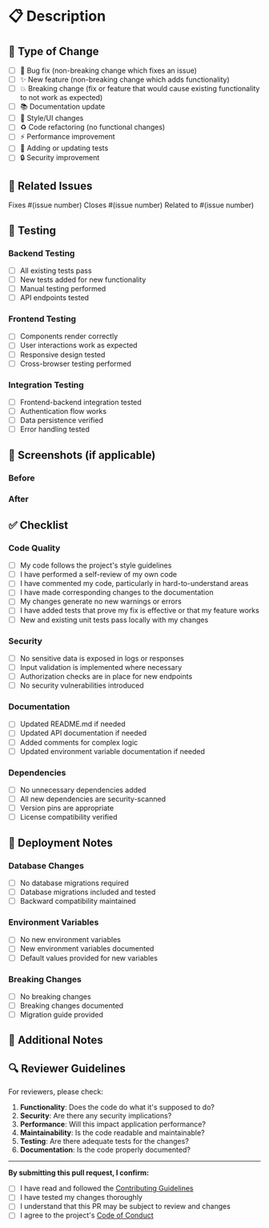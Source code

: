 # 📋 Description

<!-- Provide a brief description of your changes -->

## 🔧 Type of Change

<!-- Mark the type of change with an x -->

- [ ] 🐛 Bug fix (non-breaking change which fixes an issue)
- [ ] ✨ New feature (non-breaking change which adds functionality)
- [ ] 💥 Breaking change (fix or feature that would cause existing functionality to not work as expected)
- [ ] 📚 Documentation update
- [ ] 🎨 Style/UI changes
- [ ] ♻️ Code refactoring (no functional changes)
- [ ] ⚡ Performance improvement
- [ ] 🧪 Adding or updating tests
- [ ] 🔒 Security improvement

## 🎯 Related Issues

<!-- Link to related issues -->
Fixes #(issue number)
Closes #(issue number)
Related to #(issue number)

## 🧪 Testing

<!-- Describe the tests you ran to verify your changes -->

### Backend Testing

- [ ] All existing tests pass
- [ ] New tests added for new functionality
- [ ] Manual testing performed
- [ ] API endpoints tested

### Frontend Testing

- [ ] Components render correctly
- [ ] User interactions work as expected
- [ ] Responsive design tested
- [ ] Cross-browser testing performed

### Integration Testing

- [ ] Frontend-backend integration tested
- [ ] Authentication flow works
- [ ] Data persistence verified
- [ ] Error handling tested

## 📸 Screenshots (if applicable)

<!-- Add screenshots to show the changes -->

### Before
<!-- Screenshot of the current state -->

### After
<!-- Screenshot of the new state -->

## ✅ Checklist

<!-- Mark completed items with an x -->

### Code Quality

- [ ] My code follows the project's style guidelines
- [ ] I have performed a self-review of my own code
- [ ] I have commented my code, particularly in hard-to-understand areas
- [ ] I have made corresponding changes to the documentation
- [ ] My changes generate no new warnings or errors
- [ ] I have added tests that prove my fix is effective or that my feature works
- [ ] New and existing unit tests pass locally with my changes

### Security

- [ ] No sensitive data is exposed in logs or responses
- [ ] Input validation is implemented where necessary
- [ ] Authorization checks are in place for new endpoints
- [ ] No security vulnerabilities introduced

### Documentation

- [ ] Updated README.md if needed
- [ ] Updated API documentation if needed
- [ ] Added comments for complex logic
- [ ] Updated environment variable documentation if needed

### Dependencies

- [ ] No unnecessary dependencies added
- [ ] All new dependencies are security-scanned
- [ ] Version pins are appropriate
- [ ] License compatibility verified

## 🚀 Deployment Notes

<!-- Any special deployment considerations -->

### Database Changes

- [ ] No database migrations required
- [ ] Database migrations included and tested
- [ ] Backward compatibility maintained

### Environment Variables

- [ ] No new environment variables
- [ ] New environment variables documented
- [ ] Default values provided for new variables

### Breaking Changes

- [ ] No breaking changes
- [ ] Breaking changes documented
- [ ] Migration guide provided

## 📝 Additional Notes

<!-- Any additional information that reviewers should know -->

## 🔍 Reviewer Guidelines

For reviewers, please check:

1. **Functionality**: Does the code do what it's supposed to do?
2. **Security**: Are there any security implications?
3. **Performance**: Will this impact application performance?
4. **Maintainability**: Is the code readable and maintainable?
5. **Testing**: Are there adequate tests for the changes?
6. **Documentation**: Is the code properly documented?

---

**By submitting this pull request, I confirm:**

- [ ] I have read and followed the [Contributing Guidelines](CONTRIBUTING.md)
- [ ] I have tested my changes thoroughly
- [ ] I understand that this PR may be subject to review and changes
- [ ] I agree to the project's [Code of Conduct](CONTRIBUTING.md#code-of-conduct)
